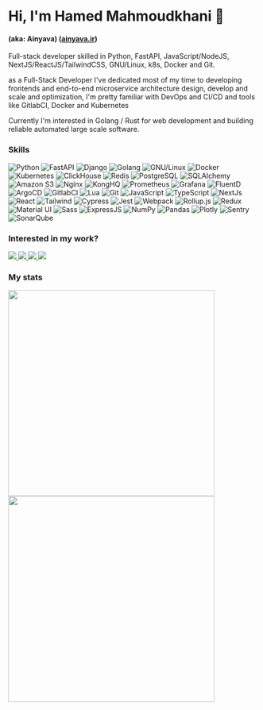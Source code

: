 # Hi, I'm Hamed Mahmoudkhani 👋
#### (aka: Ainyava) ([ainyava.ir](https://ainyava.ir))

Full-stack developer skilled in Python, FastAPI, JavaScript/NodeJS, NextJS/ReactJS/TailwindCSS, GNU/Linux, k8s, Docker and Git.

as a Full-Stack Developer I've dedicated most of my time to developing frontends and end-to-end microservice architecture design, develop and scale and optimization, I'm pretty familiar with DevOps and CI/CD and tools like GitlabCI, Docker and Kubernetes

Currently I'm interested in Golang / Rust for web development and building reliable automated large scale software.


<p align="left">
  <h3>Skills</h3>
  <p>
    <img alt="Python" src="https://img.shields.io/badge/-Python-3776AB?style=flat-square&logo=python&logoColor=white">
    <img alt="FastAPI" src="https://img.shields.io/badge/-FastAPI-009688?style=flat-square&logo=fastapi&logoColor=white">
    <img alt="Django" src="https://img.shields.io/badge/-Django-092E20?style=flat-square&logo=django&logoColor=white">
    <img alt="Golang" src="https://img.shields.io/badge/-GoLang-00ADD8?style=flat-square&logo=go&logoColor=white">
    <img alt="GNU/Linux" src="https://img.shields.io/badge/-GNU/Linux-FCC624?style=flat-square&logo=linux&logoColor=black">
    <img alt="Docker" src="https://img.shields.io/badge/-Docker-009688?style=flat-square&logo=docker&logoColor=white">
    <img alt="Kubernetes" src="https://img.shields.io/badge/-Kubernetes-326CE5?style=flat-square&logo=kubernetes&logoColor=white">
    <img alt="ClickHouse" src="https://img.shields.io/badge/-ClickHouse-FFCC01?style=flat-square&logo=clickhouse&logoColor=white">
    <img alt="Redis" src="https://img.shields.io/badge/-Redis-DC382D?style=flat-square&logo=redis&logoColor=white">
    <img alt="PostgreSQL" src="https://img.shields.io/badge/-PostgreSQL-4169E1?style=flat-square&logo=postgresql&logoColor=white">
    <img alt="SQLAlchemy" src="https://img.shields.io/badge/-SQLAlchemy-D71F00?style=flat-square&logo=sqlalchemy&logoColor=white">
    <img alt="Amazon S3" src="https://img.shields.io/badge/-AmazonS3-569A31?style=flat-square&logo=amazons3&logoColor=white">
    <img alt="Nginx" src="https://img.shields.io/badge/-nginx-009639?style=flat-square&logo=nginx&logoColor=white">
    <img alt="KongHQ" src="https://img.shields.io/badge/-KongHQ-003459?style=flat-square&logo=kong&logoColor=white">
    <img alt="Prometheus" src="https://img.shields.io/badge/-Prometheus-2496ED?style=flat-square&logo=prometheus&logoColor=white">
    <img alt="Grafana" src="https://img.shields.io/badge/-Grafana-F46800?style=flat-square&logo=grafana&logoColor=white">
    <img alt="FluentD" src="https://img.shields.io/badge/-FluentD-0E83C8?style=flat-square&logo=fluentd&logoColor=white">
    <img alt="ArgoCD" src="https://img.shields.io/badge/-ArgoCD-FC6D26?style=flat-square&logo=argo&logoColor=white" />
    <img alt="GitlabCI" src="https://img.shields.io/badge/-GitlabCI-EC4A3F?style=flat-square&logo=gitlab&logoColor=white" />
    <img alt="Lua" src="https://img.shields.io/badge/-Lua-2C2D72?style=flat-square&logo=Lua&logoColor=white">
    <img alt="Git" src="https://img.shields.io/badge/-Git-F05032?style=flat-square&logo=git&logoColor=white" />  
    <img alt="JavaScript" src="https://img.shields.io/badge/-Javascript-EBD41B?style=flat-square&logo=javascript&logoColor=black" />
    <img alt="TypeScript" src="https://img.shields.io/badge/-TypeScript-007ACC?style=flat-square&logo=typescript&logoColor=white" />
    <img alt="NextJs" src="https://img.shields.io/badge/-NextJs-000000?style=flat-square&logo=next.js&logoColor=white" />
    <img alt="React" src="https://img.shields.io/badge/-React-45b8d8?style=flat-square&logo=react&logoColor=white" />
    <img alt="Tailwind" src="https://img.shields.io/badge/-Tailwind-38B2AC?style=flat-square&logo=tailwindcss&logoColor=white" />
    <img alt="Cypress" src="https://img.shields.io/badge/-Cypress-3A3A3A?style=flat-square&logo=cypress&logoColor=white" />
    <img alt="Jest" src="https://img.shields.io/badge/-Jest-913E56?style=flat-square&logo=jest&logoColor=white" />
    <img alt="Webpack" src="https://img.shields.io/badge/-Webpack-8DD6F9?style=flat-square&logo=webpack&logoColor=black" />
    <img alt="Rollup.js" src="https://img.shields.io/badge/-Rollup-FC6D26?style=flat-square&logo=rollup.js&logoColor=white" />
    <img alt="Redux" src="https://img.shields.io/badge/-Redux/SAGA-603092?style=flat-square&logo=redux&logoColor=white">
    <img alt="Material UI" src="https://img.shields.io/badge/-Material UI-blue?style=flat-square&logo=mui&logoColor=white">
    <img alt="Sass" src="https://img.shields.io/badge/-Sass-CC6699?style=flat-square&logo=sass&logoColor=white" />
    <img alt="ExpressJS" src="https://img.shields.io/badge/-ExpressJS-000000?style=flat-square&logo=express&logoColor=white" />
    <img alt="NumPy" src="https://img.shields.io/badge/-NumPy-013243?style=flat-square&logo=numpy&logoColor=white">
    <img alt="Pandas" src="https://img.shields.io/badge/-Pandas-150458?style=flat-square&logo=pandas&logoColor=white">
    <img alt="Plotly" src="https://img.shields.io/badge/-Plotly-3F4F75?style=flat-square&logo=plotly&logoColor=white">
    <img alt="Sentry" src="https://img.shields.io/badge/-Sentry-362D59?style=flat-square&logo=sentry&logoColor=white">
    <img alt="SonarQube" src="https://img.shields.io/badge/-SonarQube-4E9BCD?style=flat-square&logo=sonarqube&logoColor=white">
  </p>
  
  </p>
  <h3 align="left">Interested in my work?</h3>
  <p align="left">
    <a href="mailto:ainyava@gmail.com" target="_blank">
      <img src="https://img.shields.io/badge/Gmail-EA4335?style=flat-square&logo=gmail&logoColor=white" />
    </a>
    <a href="https://linkedin.com/in/ainyava" target="_blank">
      <img src="https://img.shields.io/badge/LinkedIn-0A66C2?style=flat-square&logo=linkedin&logoColor=white" />
    </a>
    <a href="https://stackoverflow.com/users/6277642/hamed-mahmoudkhani" target="_blank">
      <img src="https://img.shields.io/badge/StackOverflow-F58025?style=flat-square&logo=stackoverflow&logoColor=white" />
    </a>
    <a href="https://t.me/ainyava" target="_blank">
      <img src="https://img.shields.io/badge/Telegram-26A5E4?style=flat-square&logo=telegram&logoColor=white" />
    </a>
  </p>

<h3 align="left">My stats</h3>
<p>
  <img src="https://github-readme-stats.vercel.app/api?username=ainyava&show_icons=true&theme=dracula&hide_border=true" width="415">
  <img src="https://github-readme-streak-stats.herokuapp.com?user=ainyava&theme=dracula&hide_border=true" width="415">
  <!-- <img src="https://github-readme-stats.vercel.app/api/top-langs/?username=ainyava&theme=dracula&hide_border=true&layout=compact" width="415"> -->
</p>

